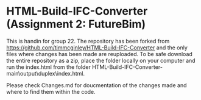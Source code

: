# HTML-Build-IFC-Converter (Assignment 2: FutureBim)
This is handin for group 22. The repository has been forked from https://github.com/timmcginley/HTML-Build-IFC-Converter and the only files where changes has been made are reuploaded. To be safe download the entire repository as a zip, place the folder locally on your computer and run the index.html from the folder HTML-Build-IFC-Converter-main\output\duplex\index.html. 

Please check Changes.md for doucmentation of the changes made and where to find them within the code.
